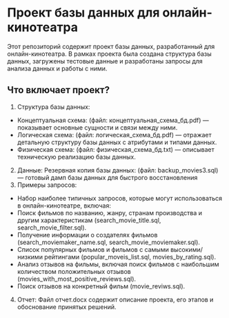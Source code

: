 # Проект базы данных для онлайн-кинотеатра 
Этот репозиторий содержит проект базы данных, разработанный для онлайн-кинотеатра. В рамках проекта была создана структура базы данных, загружены тестовые данные и разработаны запросы для анализа данных и работы с ними.
## Что включает проект?
1. Структура базы данных:
* Концептуальная схема: (файл: концептуальная_схема_бд.pdf) — показывает основные сущности и связи между ними.
* Логическая схема: (файл: логическая_схема_бд.pdf) — отражает детальную структуру базы данных с атрибутами и типами данных.
* Физическая схема: (файл: физическая_схема_бд.txt) — описывает техническую реализацию базы данных.
2. Данные:
Резервная копия базы данных: (файл: backup_movies3.sql) — готовый дамп базы данных для быстрого восстановления
3. Примеры запросов:
* Набор наиболее типичных запросов, которые могут использоваться в онлайн-кинотеатре, включая:
* Поиск фильмов по названию, жанру, странам производства и другим характеристикам (search_movie_title.sql, search_movie_filter.sql).
* Получение информации о создателях фильмов (search_moviemaker_name.sql, search_movie_moviemaker.sql).
* Список популярных фильмов и фильмов с самыми высокими/низкими рейтингами (popular_moveis_list.sql, movies_by_rating.sql).
* Анализ отзывов на фильмы, включая поиск фильмов с наибольшим количеством положительных отзывов (movies_with_most_positive_reviews.sql).
* Поиск отзывов на конкретный фильм (movie_reviws.sql).
4. Отчет:
Файл отчет.docx содержит описание проекта, его этапов и обоснование принятых решений.
